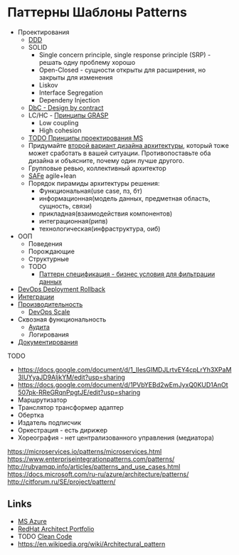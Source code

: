 # Паттерны Шаблоны Patterns

* Проектирования
  * [DDD](pattern/ddd.md)
  * SOLID
    * Single concern principle, single response principle (SRP) - решать одну проблему хорошо
    * Open-Closed - сущности открыты для расширения, но закрыты для изменения
    * Liskov
    * Interface Segregation
    * Dependeny Injection
  * [DbC - Design by contract](https://habr.com/ru/company/southbridge/blog/679906/)
  * LC/HC - [Принципы GRASP](https://rmcreative.ru/blog/post/printsipy-grasp)
    * Low coupling
    * High cohesion
  * [TODO Принципы проектирования MS](https://docs.microsoft.com/ru-ru/azure/architecture/guide/design-principles/)
  * Придумайте [второй вариант дизайна архитектуры](alternative.md), который тоже может сработать в вашей ситуации. Противопоставьте оба дизайна и объясните, почему один лучше другого.
  * Групповые ревью, коллективный архитектор
  * [SAFe](safe.md) agile+lean
  * Порядок пирамиды архитектуры решения:
    * Функциональная(use case, пз, бт)
    * информационная(модель данных, предметная область, сущность, связи)
    * прикладная(взаимодействия компонентов)
    * интеграционная(рипв)
    * технологическая(инфраструктура, оиб)
* ООП
  * Поведения
  * Порождающие
  * Структурные
  * TODO
    * [Паттерн спецификация - бизнес условия для фильтрации данных](https://habr.com/ru/post/171559/)
* [DevOps Deployment Rollback](../devops.md)
* [Интеграции](pattern/pattern.integration.md)
* [Производительность](pattern/pattern.perf.md)
  * [DevOps Scale](../devops.md)
* Сквозная функциональность
  * [Аудита](pattern/pattern.audit.md)
  * Логирования
* [Документирования](pattern/pattern.docs.md)

TODO

- https://docs.google.com/document/d/1_IIesGIMDJLrtvEY4cpLrYh3XPaM3IUYyaJD9AljkYM/edit?usp=sharing
- https://docs.google.com/document/d/1PVbYEBd2wEmJyxQ0KUD1AnOt507pk-RReGRqnPpgtJE/edit?usp=sharing
- Маршрутизатор
- Транслятор трансформер адаптер
- Обертка
- Издатель подписчик
- Оркестрация - есть дирижер
- Хореография - нет централизованного управления (медиатора)

https://microservices.io/patterns/microservices.html
https://www.enterpriseintegrationpatterns.com/patterns/
http://rubyamqp.info/articles/patterns_and_use_cases.html
https://docs.microsoft.com/ru-ru/azure/architecture/patterns/
http://citforum.ru/SE/project/pattern/

## Links

- [MS Azure](https://docs.microsoft.com/ru-ru/azure/architecture/patterns/)
- [RedHat Architect Portfolio](https://www.redhat.com/architect/portfolio/?intcmp=7013a0000025wJwAAI)
- TODO [Clean Code](pattern/cleancode.md)
- https://en.wikipedia.org/wiki/Architectural_pattern